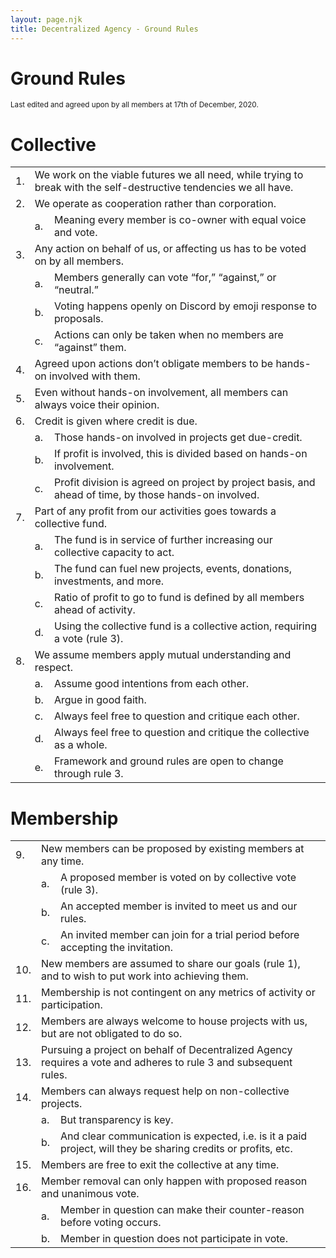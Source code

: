 ```yaml
---
layout: page.njk
title: Decentralized Agency - Ground Rules
---
```

# Ground Rules
<sub>Last edited and agreed upon by all members at 17th of December, 2020.</sub>

# Collective
<table class="rules">            
            <tr>
                <td>1.</td>
                <td colspan="2">We work on the viable futures we all need, while trying to break with the self-destructive tendencies we all have.</td>
            </tr>
            <tr>
                <td>2.</td>
                <td colspan="2">We operate as cooperation rather than corporation.</td>
            </tr>
            <tr>
                <td>&nbsp;</td>
                <td>a.</td>
                <td>Meaning every member is co-owner with equal voice and vote.</td>
            </tr>
            <tr>
                <td>3.</td>
                <td colspan="2">Any action on behalf of us, or affecting us has to be voted on by all members.</td>
            </tr>
            <tr>
                <td>&nbsp;</td>
                <td>a.</td>
                <td>Members generally can vote “for,” “against,” or “neutral.”</td>
            </tr>
            <tr>
                <td>&nbsp;</td>
                <td>b.</td>
                <td>Voting happens openly on Discord by emoji response to proposals.</td>
            </tr>
            <tr>
                <td>&nbsp;</td>
                <td>c.</td>
                <td>Actions can only be taken when no members are “against” them.</td>
            </tr>
            <tr>
                <td>4.</td>
                <td colspan="2">Agreed upon actions don’t obligate members to be hands-on involved with them.</td>
            </tr>
            <tr>
                <td>5.</td>
                <td colspan="2">Even without hands-on involvement, all members can always voice their opinion.</td>
            </tr>
            <tr>
                <td>6.</td>
                <td colspan="2">Credit is given where credit is due.</td>
            </tr>
            <tr>
                <td>&nbsp;</td>
                <td>a.</td>
                <td>Those hands-on involved in projects get due-credit.</td>
            </tr>
            <tr>
                <td>&nbsp;</td>
                <td>b.</td>
                <td>If profit is involved, this is divided based on hands-on involvement.</td>
            </tr>
            <tr>
                <td>&nbsp;</td>
                <td>c.</td>
                <td>Profit division is agreed on project by project basis, and ahead of time, by those hands-on involved.</td>
            </tr>
            <tr>
                <td>7.</td>
                <td colspan="2">Part of any profit from our activities goes towards a collective fund.</td>
            </tr>
            <tr>
                <td>&nbsp;</td>
                <td>a.</td>
                <td>The fund is in service of further increasing our collective capacity to act.</td>
            </tr>
            <tr>
                <td>&nbsp;</td>
                <td>b.</td>
                <td>The fund can fuel new projects, events, donations, investments, and more.</td>
            </tr>
            <tr>
                <td>&nbsp;</td>
                <td>c.</td>
                <td>Ratio of profit to go to fund is defined by all members ahead of activity.</td>
            </tr>
            <tr>
                <td>&nbsp;</td>
                <td>d.</td>
                <td>Using the collective fund is a collective action, requiring a vote (rule 3).</td>
            </tr>
            <tr>
                <td>8.</td>
                <td colspan="2">We assume members apply mutual understanding and respect.</td>
            </tr>
            <tr>
                <td>&nbsp;</td>
                <td>a.</td>
                <td>Assume good intentions from each other.</td>
            </tr>
            <tr>
                <td>&nbsp;</td>
                <td>b.</td>
                <td>Argue in good faith.</td>
            </tr>
            <tr>
                <td>&nbsp;</td>
                <td>c.</td>
                <td>Always feel free to question and critique each other.</td>
            </tr>
            <tr>
                <td>&nbsp;</td>
                <td>d.</td>
                <td>Always feel free to question and critique the collective as a whole.</td>
            </tr>
            <tr>
                <td>&nbsp;</td>
                <td>e.</td>
                <td>Framework and ground rules are open to change through rule 3.</td>
            </tr>
        </table>

# Membership
<table class="rules">            
            <tr>
                <td>9.</td>
                <td colspan="2">New members can be proposed by existing members at any time.</td>
            </tr>
            <tr>
                <td>&nbsp;</td>
                <td>a.</td>
                <td>A proposed member is voted on by collective vote (rule 3).</td>
            </tr>
            <tr>
                <td>&nbsp;</td>
                <td>b.</td>
                <td>An accepted member is invited to meet us and our rules.</td>
            </tr>
            <tr>
                <td>&nbsp;</td>
                <td>c.</td>
                <td>An invited member can join for a trial period before accepting the invitation.</td>
            </tr>
            <tr>
                <td>10.</td>
                <td colspan="2">New members are assumed to share our goals (rule 1), and to wish to put work into achieving them.</td>
            </tr>
            <tr>
                <td>11.</td>
                <td colspan="2">Membership is not contingent on any metrics of activity or participation.</td>
            </tr>
            <tr>
                <td>12.</td>
                <td colspan="2">Members are always welcome to house projects with us, but are not obligated to do so.</td>
            </tr>
            <tr>
                <td>13.</td>
                <td colspan="2">Pursuing a project on behalf of Decentralized Agency requires a vote and adheres to rule 3 and subsequent rules.</td>
            </tr>
            <tr>
                <td>14.</td>
                <td colspan="2">Members can always request help on non-collective projects.</td>
            </tr>
            <tr>
                <td>&nbsp;</td>
                <td>a.</td>
                <td>But transparency is key.</td>
            </tr>
            <tr>
                <td>&nbsp;</td>
                <td>b.</td>
                <td>And clear communication is expected, i.e. is it a paid project, will they be sharing credits or profits, etc.</td>
            </tr>
            <tr>
                <td>15.</td>
                <td colspan="2">Members are free to exit the collective at any time.</td>
            </tr>
            <tr>
                <td>16.</td>
                <td colspan="2">Member removal can only happen with proposed reason and unanimous vote.</td>
            </tr>
            <tr>
                <td>&nbsp;</td>
                <td>a.</td>
                <td>Member in question can make their counter-reason before voting occurs.</td>
            </tr>
            <tr>
                <td>&nbsp;</td>
                <td>b.</td>
                <td>Member in question does not participate in vote.</td>
            </tr>
        </table>

